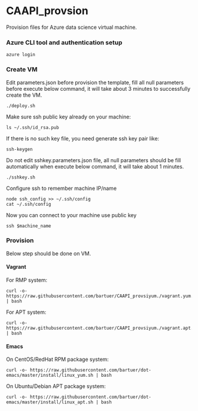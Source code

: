 # CAAPI_provsion

Provision files for Azure data science virtual machine. 

### Azure CLI tool and authentication setup

```shell
azure login
```
### Create VM
Edit parameters.json before provision the template, fill all null
parameters before execute below command, it will take about 3 minutes
to successfully create the VM.

```shell
./deploy.sh
```
Make sure ssh public key already on your machine:
```shell
ls ~/.ssh/id_rsa.pub
```
If there is no such key file, you need generate ssh key pair like:
```shell
ssh-keygen
```
Do not edit sshkey.parameters.json file, all null parameters should be
fill automatically when execute below command, it will take about 1 minutes.
```shell
./sshkey.sh
```
Configure ssh to remember machine IP/name
```shell
node ssh_config >> ~/.ssh/config
cat ~/.ssh/config
```
Now you can connect to your machine use public key
```
ssh $machine_name
```
### Provision
Below step should be done on VM.

#### Vagrant
For RMP system:
```shell
curl -o- https://raw.githubusercontent.com/bartuer/CAAPI_provsiyum./vagrant.yum.sh | bash
```
For APT system:
```shell
curl -o- https://raw.githubusercontent.com/bartuer/CAAPI_provsiyum./vagrant.apt.sh | bash
```

#### Emacs
On  CentOS/RedHat RPM package system:
```shell
curl -o- https://raw.githubusercontent.com/bartuer/dot-emacs/master/install/linux_yum.sh | bash
```

On Ubuntu/Debian APT package system:
```shell
curl -o- https://raw.githubusercontent.com/bartuer/dot-emacs/master/install/linux_apt.sh | bash
```